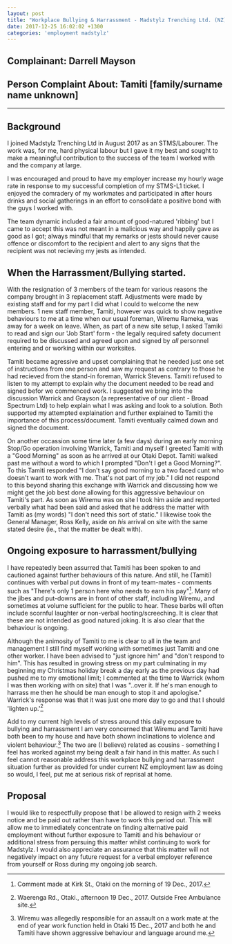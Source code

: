 ```yaml
---
layout: post
title: "Workplace Bullying & Harrassment - Madstylz Trenching Ltd. (NZ)"
date: 2017-12-25 16:02:02 +1300
categories: 'employment madstylz'
---
```


## Complainant: Darrell Mayson
## Person Complaint About: Tamiti [family/surname name unknown]
---

## Background
I joined Madstylz Trenching Ltd in August 2017 as an STMS/Labourer.  The work was, for me, hard physical labour but I gave it my best and sought to make a meaningful contribution to the success of the team I worked with and the company at large.

I was encouraged and proud to have my employer increase my hourly wage rate in response to my successful completion of my STMS-L1 ticket.  I enjoyed the comradery of my workmates and participated in after hours drinks and social gatherings in an effort to consolidate a positive bond with the guys I worked with.

The team dynamic included a fair amount of good-natured 'ribbing' but I came to accept this was not meant in a malicious way and happily gave as good as I got; always mindful that my remarks or jests should never cause offence or discomfort to the recipient and alert to any signs that the recipient was not recieving my jests as intended.

## When the Harrassment/Bullying started.
With the resignation of 3 members of the team for various reasons the company brought in 3 replacement staff.  Adjustments were made by existing staff and for my part I did what I could to welcome the new members.  1 new staff member, Tamiti, however was quick to show negative behaviours to me at a time when our usual foreman, Wiremu Rameka, was away for a week on leave.  When, as part of a new site setup, I asked Tamiki to read and sign our 'Job Start' form - the legally required safety document required to be discussed and agreed upon and signed by *all* personnel entering and or working within our worksites.

Tamiti became agressive and upset complaining that he needed just one set of instructions from one person and saw my request as contrary to those he had recieved from the stand-in foreman, Warrick Stevens.  Tamiti refused to listen to my attempt to explain why the document needed to be read and signed befor we commenced work.  I suggested we bring into the discussion Warrick and Grayson (a representative of our client - Broad Spectrum Ltd) to help explain what I was asking and look to a solution.  Both supported my attempted explaination and further explained to Tamiti the importance of this process/document.  Tamiti eventually calmed down and signed the document.

On another occassion some time later (a few days) during an early morning Stop/Go operation involving Warrick, Tamiti and myself I greeted Tamiti with a "Good Morning" as soon as he arrived at our Otaki Depot.  Tamiti walked past me without a word to which I prompted "Don't I get a Good Morning?".  To this Tamiti responded "I don't say good morning to a two faced cunt who doesn't want to work with me.  That's not part of my job."  I did not respond to this beyond sharing this exchange with Warrick and discussing how we might get the job best done allowing for this aggressive behaviour on Tamiti's part.  As soon as Wiremu was on site I took him aside and reported verbally what had been said and asked that he address the matter with Tamiti as (my words) "I don't need this sort of static."  I likewise took the General Manager, Ross Kelly, aside on *his* arrival on site with the same stated desire (ie., that the matter be dealt with).

## Ongoing exposure to harrassment/bullying
I have repeatedly been assurred that Tamiti has been spoken to and cautioned against further behaviours of this nature.  And still, he (Tamiti) continues with verbal put downs in front of my team-mates - comments such as "There's only 1 person here who needs to earn his pay"[^1].  Many of the jibes and put-downs are in front of other staff, including Wiremu, and sometimes at volume sufficient for the public to hear.  These barbs will often include scornful laughter or non-verbal hooting/screeching.  It is clear that these are not intended as good natured joking.  It is also clear that the behaviour is ongoing.

Although the animosity of Tamiti to me is clear to all in the team and management I still find myself working with sometimes just Tamiti and one other worker.  I have been advised to "just ignore him" and "don't respond to him".  This has resulted in growing stress on my part culminating in my beginning my Christmas holiday break a day early as the previous day had pushed me to my emotional limit; I commented at the time to Warrick (whom I was then working with on site) that I was "..over it.  If he's man enough to harrass me then he should be man enough to stop it and apologise."  Warrick's response was that it was just one more day to go and that I should 'lighten up.'[^2]

Add to my current high levels of stress around this daily exposure to bullying and harrassment I am very concerned that Wiremu and Tamiti have both been to my house and have both shown inclinations to violence and violent behaviour.[^3] The two are (I believe) related as cousins - something I feel has worked against my being dealt a fair hand in this matter. As such I feel cannot reasonable address this workplace bullying and harrassment situation further as provided for under current NZ employment law  as doing so would, I feel, put me at serious risk of reprisal at home.

## Proposal
I would like to respectfully propose that I be allowed to resign with 2 weeks notice and be paid out rather than have to work this period out.  This will allow me to immediately concentrate on finding alternative paid employment without further exposure to Tamiti and his behaviour or additional stress from persuing this matter whilst continuing to work for Madstylz.  I would also appreciate an assurance that this matter will not negatively impact on any future request for a verbal employer reference from yourself or Ross during my ongoing job search.













[^1]: Comment made at Kirk St., Otaki on the morning of 19 Dec., 2017.
[^2]: Waerenga Rd., Otaki., afternoon 19 Dec., 2017.  Outside Free Ambulance site.
[^3]: Wiremu was allegedly responsible for an assault on a work mate at the end of year work function held in Otaki 15 Dec., 2017 and both he and Tamiti have shown aggressive behaviour and language around me.
